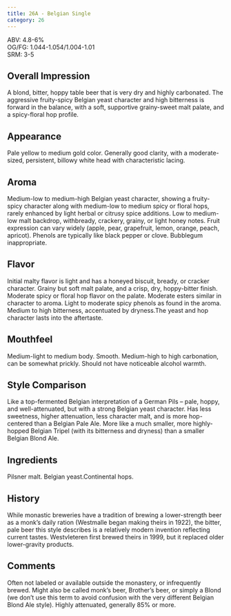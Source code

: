 ```yaml
---
title: 26A - Belgian Single
category: 26
---
```


ABV: 4.8-6%  
OG/FG: 1.044-1.054/1.004-1.01  
SRM: 3-5  

## Overall Impression
A blond, bitter, hoppy table beer that is very dry and highly carbonated. The aggressive fruity-spicy Belgian yeast character and high bitterness is forward in the balance, with a soft, supportive grainy-sweet malt palate, and a spicy-floral hop profile.

## Appearance
Pale yellow to medium gold color. Generally good clarity, with a moderate-sized, persistent, billowy white head with characteristic lacing.

## Aroma
Medium-low to medium-high Belgian yeast character, showing a fruity-spicy character along with medium-low to medium spicy or floral hops, rarely enhanced by light herbal or citrusy spice additions. Low to medium-low malt backdrop, withbready, crackery, grainy, or light honey notes. Fruit expression can vary widely (apple, pear, grapefruit, lemon, orange, peach, apricot). Phenols are typically like black pepper or clove. Bubblegum inappropriate.

## Flavor
Initial malty flavor is light and has a honeyed biscuit, bready, or cracker character. Grainy but soft malt palate, and a crisp, dry, hoppy-bitter finish. Moderate spicy or floral hop flavor on the palate. Moderate esters similar in character to aroma. Light to moderate spicy phenols as found in the aroma. Medium to high bitterness, accentuated by dryness.The yeast and hop character lasts into the aftertaste.

## Mouthfeel
Medium-light to medium body. Smooth. Medium-high to high carbonation, can be somewhat prickly. Should not have noticeable alcohol warmth.

## Style Comparison
Like a top-fermented Belgian interpretation of a German Pils – pale, hoppy, and well-attenuated, but with a strong Belgian yeast character. Has less sweetness, higher attenuation, less character malt, and is more hop-centered than a Belgian Pale Ale. More like a much smaller, more highly-hopped Belgian Tripel (with its bitterness and dryness) than a smaller Belgian Blond Ale.

## Ingredients
Pilsner malt. Belgian yeast.Continental hops.

## History
While monastic breweries have a tradition of brewing a lower-strength beer as a monk’s daily ration (Westmalle began making theirs in 1922), the bitter, pale beer this style describes is a relatively modern invention reflecting current tastes. Westvleteren first brewed theirs in 1999, but it replaced older lower-gravity products.

## Comments
Often not labeled or available outside the monastery, or infrequently brewed. Might also be called monk’s beer, Brother’s beer, or simply a Blond (we don’t use this term to avoid confusion with the very different Belgian Blond Ale style). Highly attenuated, generally 85% or more.